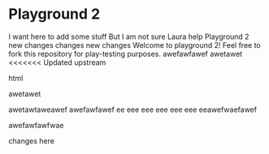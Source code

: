 # Playground 2

I want here to add some stuff 
But I am not sure 
Laura help
Playground 2 new changes
changes
new changes
Welcome to playground 2! Feel free to fork this repository for play-testing purposes.
awefawfawef
awetawet
<<<<<<< Updated upstream
<p> html

awetawet

awetawtaweawef
awefawfawef
ee
eee
eee
eee
eee
eee
eeawefwaefawef

awefawfawfwae





changes here